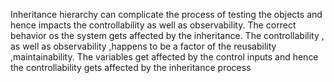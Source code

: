 Inheritance hierarchy can complicate the process of testing the objects and hence impacts the controllability as well as observability. The correct behavior os the system gets affected by the inheritance. 
The controllability , as well as observability ,happens to be a factor of the reusability ,maintainability. The variables get affected by the control inputs and hence the controllability gets affected by the inheritance process